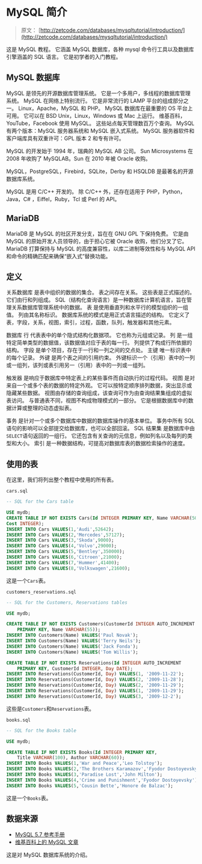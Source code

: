 # MySQL 简介

> 原文： [http://zetcode.com/databases/mysqltutorial/introduction/](http://zetcode.com/databases/mysqltutorial/introduction/)

这是 MySQL 教程。 它涵盖 MySQL 数据库，各种 mysql 命令行工具以及数据库引擎涵盖的 SQL 语言。 它是初学者的入门教程。

## MySQL 数据库

MySQL 是领先的开源数据库管理系统。 它是一个多用户，多线程的数据库管理系统。 MySQL 在网络上特别流行。 它是非常流行的 LAMP 平台的组成部分之一。 Linux，Apache，MySQL 和 PHP。 MySQL 数据库在最重要的 OS 平台上可用。 它可以在 BSD Unix，Linux，Windows 或 Mac 上运行。 维基百科，YouTube，Facebook 使用 MySQL。 这些站点每天管理数百万个查询。 MySQL 有两个版本：MySQL 服务器系统和 MySQL 嵌入式系统。 MySQL 服务器软件和客户端库具有双重许可：GPL 版本 2 和专有许可。

MySQL 的开发始于 1994 年，瑞典的 MySQL AB 公司。 Sun Microsystems 在 2008 年收购了 MySQLAB。Sun 在 2010 年被 Oracle 收购。

MySQL，PostgreSQL，Firebird，SQLite，Derby 和 HSQLDB 是最著名的开源数据库系统。

MySQL 是用 C/C++ 开发的。 除 C/C++ 外，还存在适用于 PHP，Python，Java，C# ，Eiffel，Ruby，Tcl 或 Perl 的 API。

## MariaDB

MariaDB 是 MySQL 的社区开发分支，旨在在 GNU GPL 下保持免费。 它是由 MySQL 的原始开发人员领导的，由于担心它被 Oracle 收购，他们分叉了它。 MariaDB 打算保持与 MySQL 的高度兼容性，以库二进制等效性和与 MySQL API 和命令的精确匹配来确保“嵌入式”替换功能。

## 定义

关系数据库 是表中组织的数据的集合。 表之间存在关系。 这些表是正式描述的。 它们由行和列组成。 SQL（结构化查询语言）是一种数据库计算机语言，旨在管理关系数据库管理系统中的数据。 表 是使用垂直列和水平行的模型组织的一组值。 列由其名称标识。 数据库系统的模式是用正式语言描述的结构。 它定义了表，字段，关系，视图，索引，过程，函数，队列，触发器和其他元素。

数据库 行 代表表中的单个隐式结构化数据项。 它也称为元组或记录。 列 是一组特定简单类型的数据值，该数据值对应于表的每一行。 列提供了构成行所依据的结构。 字段 是单个项目，存在于一行和一列之间的交点处。 主键 唯一标识表中的每个记录。 外键 是两个表之间的引用约束。 外键标识一个（引用）表中的一列或一组列，该列或表引用另一（引用）表中的一列或一组列。

触发器 是响应于数据库中特定表上的某些事件而自动执行的过程代码。 视图 是对来自一个或多个表的数据的特定外观。 它可以按特定顺序排列数据，突出显示或隐藏某些数据。 视图由存储的查询组成，该查询可作为由查询结果集组成的虚拟表访问。 与普通表不同，视图不构成物理模式的一部分。 它是根据数据库中的数据计算或整理的动态虚拟表。

事务 是针对一个或多个数据库中数据的数据库操作的基本单位。 事务中所有 SQL 语句的影响可以全部提交给数据库，也可以全部回滚。 SQL 结果集 是数据库中由`SELECT`语句返回的一组行。 它还包含有关查询的元信息，例如列名以及每列的类型和大小。 索引 是一种数据结构，可提高对数据库表的数据检索操作的速度。

## 使用的表

在这里，我们将列出整个教程中使用的所有表。

`cars.sql`

```sql
-- SQL for the Cars table

USE mydb;
CREATE TABLE IF NOT EXISTS Cars(Id INTEGER PRIMARY KEY, Name VARCHAR(50), 
Cost INTEGER);
INSERT INTO Cars VALUES(1,'Audi',52642);
INSERT INTO Cars VALUES(2,'Mercedes',57127);
INSERT INTO Cars VALUES(3,'Skoda',9000);
INSERT INTO Cars VALUES(4,'Volvo',29000);
INSERT INTO Cars VALUES(5,'Bentley',350000);
INSERT INTO Cars VALUES(6,'Citroen',21000);
INSERT INTO Cars VALUES(7,'Hummer',41400);
INSERT INTO Cars VALUES(8,'Volkswagen',21600);

```

这是一个`Cars`表。

`customers_reservations.sql`

```sql
-- SQL for the Customers, Reservations tables

USE mydb;

CREATE TABLE IF NOT EXISTS Customers(CustomerId INTEGER AUTO_INCREMENT 
    PRIMARY KEY, Name VARCHAR(55));
INSERT INTO Customers(Name) VALUES('Paul Novak');
INSERT INTO Customers(Name) VALUES('Terry Neils');
INSERT INTO Customers(Name) VALUES('Jack Fonda');
INSERT INTO Customers(Name) VALUES('Tom Willis');

CREATE TABLE IF NOT EXISTS Reservations(Id INTEGER AUTO_INCREMENT
    PRIMARY KEY, CustomerId INTEGER, Day DATE);
INSERT INTO Reservations(CustomerId, Day) VALUES(1, '2009-11-22');
INSERT INTO Reservations(CustomerId, Day) VALUES(2, '2009-11-28');
INSERT INTO Reservations(CustomerId, Day) VALUES(2, '2009-11-29');
INSERT INTO Reservations(CustomerId, Day) VALUES(1, '2009-11-29');
INSERT INTO Reservations(CustomerId, Day) VALUES(3, '2009-12-2');

```

这些是`Customers`和`Reservations`表。

`books.sql`

```sql
-- SQL for the Books table

USE mydb;

CREATE TABLE IF NOT EXISTS Books(Id INTEGER PRIMARY KEY, 
    Title VARCHAR(100), Author VARCHAR(60));
INSERT INTO Books VALUES(1,'War and Peace','Leo Tolstoy');
INSERT INTO Books VALUES(2,'The Brothers Karamazov','Fyodor Dostoyevsky');
INSERT INTO Books VALUES(3,'Paradise Lost','John Milton');
INSERT INTO Books VALUES(4,'Crime and Punishment','Fyodor Dostoyevsky');
INSERT INTO Books VALUES(5,'Cousin Bette','Honore de Balzac');

```

这是一个`Books`表。

## 数据来源

*   [MySQL 5.7 参考手册](http://dev.mysql.com/doc/refman/5.7/en/)
*   [维基百科上的 MySQL 文章](https://en.wikipedia.org/wiki/MySQL)

这是对 MySQL 数据库系统的介绍。